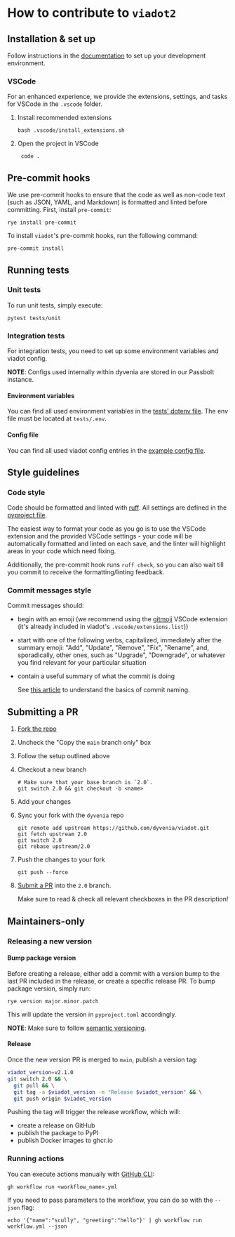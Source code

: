 # How to contribute to `viadot2`

## Installation & set up

Follow instructions in the [documentation](./docs/getting_started.md) to set up your development environment.

### VSCode

For an enhanced experience, we provide the extensions, settings, and tasks for VSCode in the `.vscode` folder.

1. Install recommended extensions

   ```console
   bash .vscode/install_extensions.sh
   ```

2. Open the project in VSCode

   ```console
    code .
   ```

## Pre-commit hooks

We use pre-commit hooks to ensure that the code as well as non-code text (such as JSON, YAML, and Markdown) is formatted and linted before committing. First, install `pre-commit`:

```console
rye install pre-commit
```

To install `viadot`'s pre-commit hooks, run the following command:

```console
pre-commit install
```

## Running tests

### Unit tests

To run unit tests, simply execute:

```console
pytest tests/unit
```

### Integration tests

For integration tests, you need to set up some environment variables and viadot config.

**NOTE**: Configs used internally within dyvenia are stored in our Passbolt instance.

#### Environment variables

You can find all used environment variables in the [tests' dotenv file](./tests/.env.example). The env file must be located at `tests/.env`.

#### Config file

You can find all used viadot config entries in the [example config file](./config.yaml.example).

## Style guidelines

### Code style

Code should be formatted and linted with [ruff](https://docs.astral.sh/ruff/). All settings are defined in the [pyproject file](pyproject.toml).

The easiest way to format your code as you go is to use the VSCode extension and the provided VSCode settings - your code will be automatically formatted and linted on each save, and the linter will highlight areas in your code which need fixing.

Additionally, the pre-commit hook runs `ruff check`, so you can also wait till you commit to receive the formatting/linting feedback.

### Commit messages style

Commit messages should:

- begin with an emoji (we recommend using the [gitmoji](https://marketplace.visualstudio.com/items?itemName=seatonjiang.gitmoji-vscode) VSCode extension (it's already included in viadot's `.vscode/extensions.list`))
- start with one of the following verbs, capitalized, immediately after the summary emoji: "Add", "Update", "Remove", "Fix", "Rename", and, sporadically, other ones, such as "Upgrade", "Downgrade", or whatever you find relevant for your particular situation
- contain a useful summary of what the commit is doing

  See [this article](https://www.freecodecamp.org/news/how-to-write-better-git-commit-messages/) to understand the basics of commit naming.

## Submitting a PR

1. [Fork the repo](https://github.com/dyvenia/viadot/fork)
2. Uncheck the "Copy the `main` branch only" box
3. Follow the setup outlined above
4. Checkout a new branch

   ```console
   # Make sure that your base branch is `2.0`.
   git switch 2.0 && git checkout -b <name>
   ```

5. Add your changes
6. Sync your fork with the `dyvenia` repo

   ```console
   git remote add upstream https://github.com/dyvenia/viadot.git
   git fetch upstream 2.0
   git switch 2.0
   git rebase upstream/2.0
   ```

7. Push the changes to your fork

   ```console
   git push --force
   ```

8. [Submit a PR](https://github.com/dyvenia/viadot/compare/2.0...main) into the `2.0` branch.

   Make sure to read & check all relevant checkboxes in the PR description!

## Maintainers-only

### Releasing a new version

#### Bump package version

Before creating a release, either add a commit with a version bump to the last PR included in the release, or create a specific release PR. To bump package version, simply run:

```console
rye version major.minor.patch
```

This will update the version in `pyproject.toml` accordingly.

**NOTE**: Make sure to follow [semantic versioning](https://semver.org/).

#### Release

Once the new version PR is merged to `main`, publish a version tag:

```bash
viadot_version=v2.1.0
git switch 2.0 && \
  git pull && \
  git tag -a $viadot_version -m "Release $viadot_version" && \
  git push origin $viadot_version
```

Pushing the tag will trigger the release workflow, which will:

- create a release on GitHub
- publish the package to PyPI
- publish Docker images to ghcr.io

### Running actions

You can execute actions manually with [GitHub CLI](https://cli.github.com/manual/):

```console
gh workflow run <workflow_name>.yml
```

If you need to pass parameters to the workflow, you can do so with the `--json` flag:

```console
echo '{"name":"scully", "greeting":"hello"}' | gh workflow run workflow.yml --json
```
